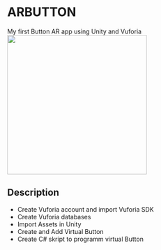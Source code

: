 # ARBUTTON
My first Button AR app using Unity and Vuforia <br>
<img src="https://github.com/Alexart1995/ARBUTTON/blob/main/ARBut3.gif" width="320" height="320">
## Description
- Create Vuforia account and import Vuforia SDK
- Create Vuforia databases
- Import Assets in Unity
- Create and Add Virtual Button
- Create C# skript to programm virtual Button
